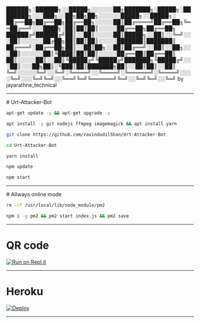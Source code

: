 ██████╗░██████╗░░█████╗░░░░░░██╗███████╗░█████╗░████████╗░░░███╗░░██╗██╗██╗░░░░░░█████╗░░█████╗░
██╔══██╗██╔══██╗██╔══██╗░░░░░██║██╔════╝██╔══██╗╚══██╔══╝░░░████╗░██║██║██║░░░░░██╔══██╗██╔══██╗
██████╔╝██████╔╝██║░░██║░░░░░██║█████╗░░██║░░╚═╝░░░██║░░░░░░██╔██╗██║██║██║░░░░░███████║███████║
██╔═══╝░██╔══██╗██║░░██║██╗░░██║██╔══╝░░██║░░██╗░░░██║░░░░░░██║╚████║██║██║░░░░░██╔══██║██╔══██║
██║░░░░░██║░░██║╚█████╔╝╚█████╔╝███████╗╚█████╔╝░░░██║░░░██╗██║░╚███║██║███████╗██║░░██║██║░░██║
╚═╝░░░░░╚═╝░░╚═╝░╚════╝░░╚════╝░╚══════╝░╚════╝░░░░╚═╝░░░╚═╝╚═╝░░╚══╝╚═╝╚══════╝╚═╝░░╚═╝╚═╝░░╚═╝ 
                                    by jayarathne_technical               



 <hr>
# Urt-Attacker-Bot


```bash
apt-get update -y && apt-get upgrade -y
```

```bash
apt install -y git nodejs ffmpeg imagemagick && apt install yarn
```

```bash
git clone https://github.com/ravindudil5han/Urt-Attacker-Bot
```
```bash
cd Urt-Attacker-Bot
```

```bash
yarn install
```



```bash
npm update
```



```bash
npm start
```
 <hr>
# Allways online mode

```bash
rm -rf /usr/local/lib/node_module/pm2
```
```bash
npm i -g pm2 && pm2 start index.js && pm2 save
```
 <hr>

# QR code

[![Run on Repl.it](https://repl.it/badge/github/quiec/whatsasena)](https://replit.com/@Jayarathne-technical/JfSpam-Bot-for-UrtMembers?v=1?outputonly=1&lite=1#index.js)

   <hr>

# Heroku 

 [![Deploy](https://www.herokucdn.com/deploy/button.svg)](https://heroku.com/deploy?template=https://github.com/ravindudil5han/Urt-Attacker-Bot)
 
 <hr>
